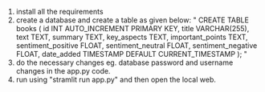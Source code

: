 
1. install all the requirements
2. create a database and create a table as given below:
" 
CREATE TABLE books (
    id INT AUTO_INCREMENT PRIMARY KEY,
    title VARCHAR(255),
    text TEXT,
    summary TEXT,
    key_aspects TEXT,
    important_points TEXT,
    sentiment_positive FLOAT,
    sentiment_neutral FLOAT,
    sentiment_negative FLOAT,
    date_added TIMESTAMP DEFAULT CURRENT_TIMESTAMP
);
"
3. do the necessary changes eg. database password and username changes in the app.py code.
4. run using "stramlit run app.py" and then open the local web.